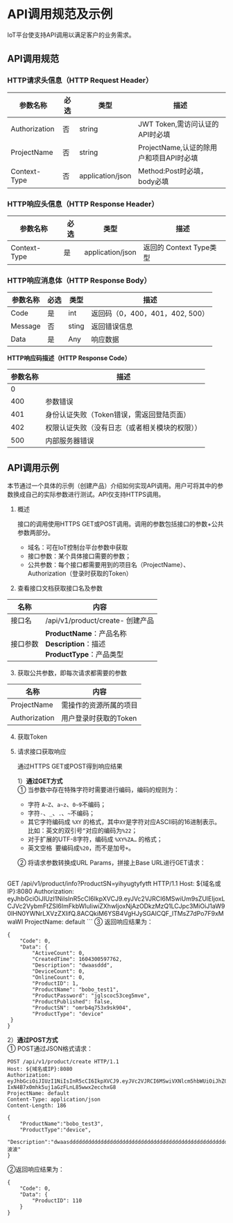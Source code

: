 # API调用规范及示例

IoT平台使支持API调用以满足客户的业务需求。



## API调用规范



### HTTP请求头信息（HTTP Request Header）

|参数名称|必选|类型|描述|
|---|---|---|---|
|Authorization|否|string|JWT Token,需访问认证的API时必填|
|ProjectName|否|string|ProjectName,认证的除用户和项目API时必填|
|Context-Type|否|application/json|Method:Post时必填，body必填|




### HTTP响应头信息（HTTP Response Header）

|参数名称|必选|类型|描述|
|---|---|---|---|
|Context-Type|是|application/json|返回的 Context Type类型|




### HTTP响应消息体（HTTP Response Body）

|参数名称|必选|类型|描述|
|---|---|---|---|
|Code|是|int|返回码（0，400，401，402, 500）|
|Message|否|sting|返回错误信息|
|Data|是|Any|响应数据|

**HTTP响应码描述（HTTP Response Code）**

|参数名称|描述|
|---|---|
|0||成功|
|400|参数错误|
|401|身份认证失败（Token错误，需返回登陆页面）|
|402|权限认证失败（没有日志（或者相关模块的权限））|
|500|内部服务器错误|







## API调用示例

本节通过一个具体的示例（创建产品）介绍如何实现API调用。用户可将其中的参数换成自己的实际参数进行测试。API仅支持HTTPS调用。

1. 概述   

   接口的调用使用HTTPS GET或POST调用。调用的参数包括接口的参数+公共参数两部分。
   - 域名：可在IoT控制台平台参数中获取
   - 接口参数：某个具体接口需要的参数；
   - 公共参数：每个接口都需要用到的项目名（ProjectName）、Authorization（登录时获取的Token）
   
2. 查看接口文档获取接口名及参数

名称| 内容
---|---
接口名| /api/v1/product/create- 创建产品 
接口参数|**ProductName**：产品名称<br>**Description**：描述<br>**ProductType**：产品类型

3. 获取公共参数，即每次请求都需要的参数

名称|内容
---|---
ProjectName|需操作的资源所属的项目
Authorization|用户登录时获取的Token


4. 获取Token  



4. 请求接口获取响应

   通过HTTPS GET或POST得到响应结果

   1）**通过GET方式**  
   ① 当参数中存在特殊字符时需要进行编码，编码的规则为：  
      - 字符 `A~Z`、`a~z`、`0~9`不编码；
      - 字符`-`、`_`、`.`、`~`不编码；
      - 其它字符编码成 `%XY` 的格式，其中`XY`是字符对应ASCII码的16进制表示。比如：英文的双引号`”`对应的编码为`%22`；
      - 对于扩展的UTF-8字符，编码成 `%XY%ZA…` 的格式；
      - 英文空格` `要编码成`%20`，而不是加号`+`。

   ② 将请求参数转换成URL Params，拼接上Base URL进行GET请求：
     ```
GET /api/v1/product/info?ProductSN=yihyugtyfytft HTTP/1.1
   Host: ${域名或IP}:8080
   Authorization: eyJhbGciOiJIUzI1NiIsInR5cCI6IkpXVCJ9.eyJVc2VJRCI6MSwiUm9sZUlEIjoxLCJVc2VybmFtZSI6ImFkbWluIiwiZXhwIjoxNjAzODkzMzQ1LCJpc3MiOiJ1aW90IHN0YWNrLXVzZXIifQ.8ACQkiM6YSB4VgHJySGAlCQF_lTMsZ7dPo7F9xMwaWI
   ProjectName: default
     ```
   ③ 返回响应结果为：
   ```
   {
       "Code": 0,
       "Data": {
           "ActiveCount": 0,
           "CreatedTime": 1604300597762,
           "Description": "dwaasddd",
           "DeviceCount": 0,
           "OnlineCount": 0,
           "ProductID": 1,
           "ProductName": "bobo_test1",
           "ProductPassword": "jglscoc53ceg5mve",
           "ProductPublished": false,
           "ProductSN": "omrb4q753x9sk904",
           "ProductType": "device"
    }
   }
   
   ```
   
   2）**通过POST方式**  
   ① POST通过JSON格式请求：
   
   ```
   POST /api/v1/product/create HTTP/1.1
   Host: ${域名或IP}:8080
   Authorization: eyJhbGciOiJIUzI1NiIsInR5cCI6IkpXVCJ9.eyJVc2VJRCI6MSwiVXNlcm5hbWUiOiJhZG1pbiIsImV4cCI6MTYwNDU5Nzc2MiwiaXNzIjoidWlvdCBzdGFjay11c2VyIn0.zyiQuYn-IxN4B7x0mhk5uj1aGzFLnL85wwx2ecchxG8
   ProjectName: default
   Content-Type: application/json
   Content-Length: 186
   
   {
       "ProductName":"bobo_test3",
       "ProductType":"device",
       "Description":"dwaasddddddddddddddddddddddddddddddddddddddddddddddddddddddddddddddddddddddddddddddddddddddddddd波波"
   }
   ```
   ②返回响应结果为：
   ```
   {
       "Code": 0,
       "Data": {
           "ProductID": 110
       }
   }
   ```

